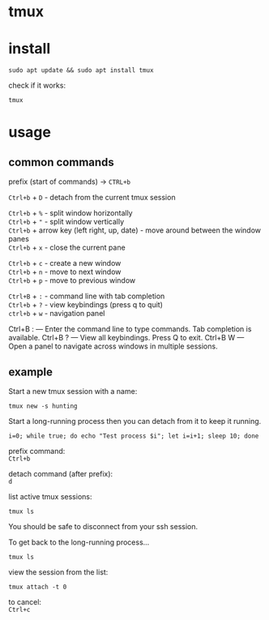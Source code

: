 # tmux  

# install  

```
sudo apt update && sudo apt install tmux
```

check if it works:  
```
tmux
```

# usage  

## common commands  

prefix (start of commands) -> `CTRL+b`  

`Ctrl+b` + `D` - detach from the current tmux session  

`Ctrl+b` + `%` - split window horizontally  
`Ctrl+b` + `"` - split window vertically  
`Ctrl+b` + arrow key (left right, up, date) - move around between the window panes  
`Ctrl+b` + `x` - close the current pane

`Ctrl+b` + `c` - create a new window  
`Ctrl+b` + `n` - move to next window  
`Ctrl+b` + `p` - move to previous window

`Ctrl+B` + `:` - command line with tab completion  
`Ctrl+b` + `?` - view keybindings (press q to quit)  
`ctrl+b` + `w` - navigation panel

Ctrl+B : — Enter the command line to type commands. Tab completion is available.
Ctrl+B ? — View all keybindings. Press Q to exit.
Ctrl+B W — Open a panel to navigate across windows in multiple sessions.

## example  

Start a new tmux session with a name:  
```
tmux new -s hunting
```  

Start a long-running process then you can detach from it to keep it running.  
```
i=0; while true; do echo "Test process $i"; let i=i+1; sleep 10; done
```  

prefix command:  
`Ctrl+b`  

detach command (after prefix):  
`d`  

list active tmux sessions:  
```
tmux ls
```

You should be safe to disconnect from your ssh session.  

To get back to the long-running process...  
```
tmux ls
```

view the session from the list:  
```
tmux attach -t 0
```

to cancel:  
`Ctrl+c`  

